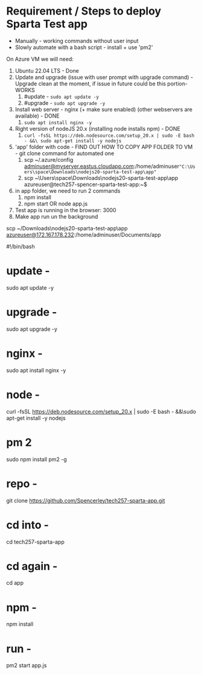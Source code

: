 # Requirement / Steps to deploy Sparta Test app
- Manually - working commands without user input
- Slowly automate with a bash script - install + use 'pm2'

On Azure VM we will need:
1. Ubuntu 22.04 LTS - Done
2. Update and upgrade (issue with user prompt with upgrade command) - Upgrade clean at the moment, if issue in future could be this portion- WORKS
   1. #update - `sudo apt update -y`
   2. #upgrade - `sudo apt upgrade -y`
3. Install web server - nginx (+ make sure enabled) (other webservers are available) - DONE
   1. `sudo apt install nginx -y`
4. Right version of nodeJS 20.x (installing node installs npm) - DONE
   1. `curl -fsSL https://deb.nodesource.com/setup_20.x | sudo -E bash - &&\
sudo apt-get install -y nodejs`
5. 'app' folder with code - FIND OUT HOW TO COPY APP FOLDER TO VM - git clone command for automated one
   1. scp ~/.azure/config adminuser@myserver.eastus.cloudapp.com:/home/adminuser`"C:\Users\space\Downloads\nodejs20-sparta-test-app\app"`
   2. scp ~\Users\space\Downloads\nodejs20-sparta-test-app\app azureuser@tech257-spencer-sparta-test-app:~$
6. in app folder, we need to run 2 commands
   1. npm install
   2. npm start OR node app.js 
7. Test app is running in the browser: <publicIP> 3000
8. Make app run un the background


scp ~/Downloads\nodejs20-sparta-test-app\app azureuser@172.167.178.232:/home/adminuser/Documents/app


#!/bin/bash 

# update -
sudo apt update -y
# upgrade -
sudo apt upgrade -y
# nginx -
sudo apt install nginx -y
# node -
curl -fsSL https://deb.nodesource.com/setup_20.x | sudo -E bash - &&\sudo apt-get install -y nodejs
# pm 2
sudo npm install pm2 -g
# repo -
git clone https://github.com/Spencerley/tech257-sparta-app.git
# cd into -
cd tech257-sparta-app
# cd again -
cd app
# npm -
npm install
# run -
pm2 start app.js